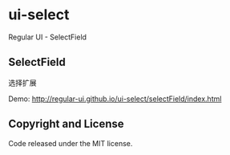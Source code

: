 # ui-select

Regular UI - SelectField

## SelectField

选择扩展

Demo: http://regular-ui.github.io/ui-select/selectField/index.html

## Copyright and License

Code released under the MIT license.
